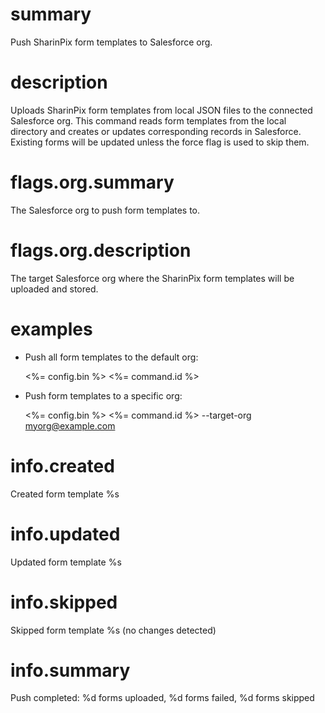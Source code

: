 # summary

Push SharinPix form templates to Salesforce org.

# description

Uploads SharinPix form templates from local JSON files to the connected Salesforce org. This command reads form templates from the local directory and creates or updates corresponding records in Salesforce. Existing forms will be updated unless the force flag is used to skip them.

# flags.org.summary

The Salesforce org to push form templates to.

# flags.org.description

The target Salesforce org where the SharinPix form templates will be uploaded and stored.

# examples

- Push all form templates to the default org:

  <%= config.bin %> <%= command.id %>

- Push form templates to a specific org:

  <%= config.bin %> <%= command.id %> --target-org myorg@example.com

# info.created

Created form template %s

# info.updated

Updated form template %s

# info.skipped

Skipped form template %s (no changes detected)

# info.summary

Push completed: %d forms uploaded, %d forms failed, %d forms skipped
